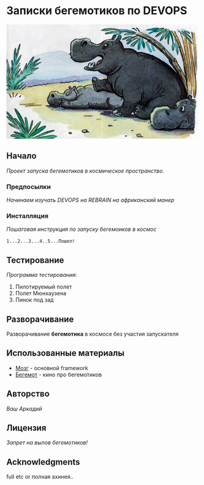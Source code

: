 # Записки бегемотиков по DEVOPS

![](begemot.jpg)


## Начало

_Проект запуска бегемотиков в космическое пространство._


### Предпосылки

_Начинаем изучать DEVOPS на REBRAIN на африканский манер_


### Инсталляция

_Пошаговая инструкция по запуску бегемоиков в космос_

```
1...2...3...4..5...Пошел!
```

## Тестирование

_Программа тестирования:_

1.  Пилотируемый полет
1.	Полет Мюнхаузена
1.	Пинок под зад

## Разворачивание

Разворачивание **бегемотика** в космосе без участия запускателя

## Использованные материалы

* [Мозг](https://ru.wikipedia.org/wiki/%D0%93%D0%BE%D0%BB%D0%BE%D0%B2%D0%BD%D0%BE%D0%B9_%D0%BC%D0%BE%D0%B7%D0%B3_%D1%87%D0%B5%D0%BB%D0%BE%D0%B2%D0%B5%D0%BA%D0%B0) - основной framework
* [Бегемот](https://ru.wikipedia.org/wiki/%D0%91%D0%B5%D0%B3%D0%B5%D0%BC%D0%BE%D1%82_(%D0%BC%D0%B8%D1%84%D0%BE%D0%BB%D0%BE%D0%B3%D0%B8%D1%8F)) - кино про бегемотиков


## Авторство

_Ваш Аркадий_

## Лицензия

_Запрет на вылов бегемотиков!_

## Acknowledgments

full etc or полная ахинея..

